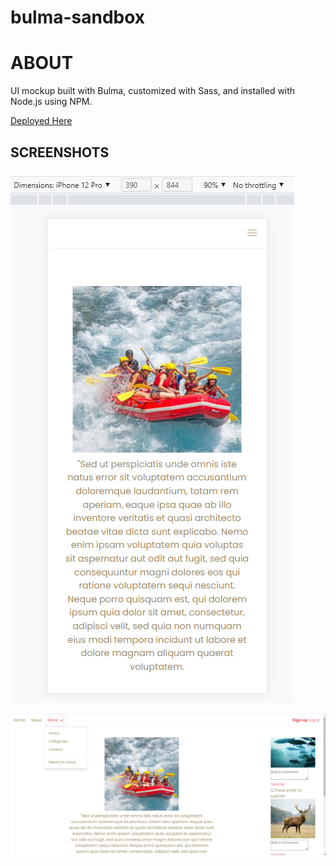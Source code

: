 # bulma-sandbox

# ABOUT

UI mockup built with Bulma, customized with Sass, and installed with Node.js using NPM. 

[Deployed Here](https://evmad.github.io/bulma-sandbox/)

## SCREENSHOTS

![mobile_screenshot](Screenshot%20(97).png)

![desktop_screenshot](Screenshot%20(98).png)